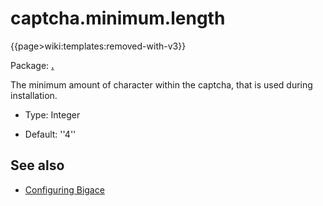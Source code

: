 # captcha.minimum.length

{{page>wiki:templates:removed-with-v3}}

Package: **[.](.)**

The minimum amount of character within the captcha, that is used during installation. 


*  Type: Integer

*  Default: ''4''

## See also


*  [Configuring Bigace](bigace/manual/configurations)


